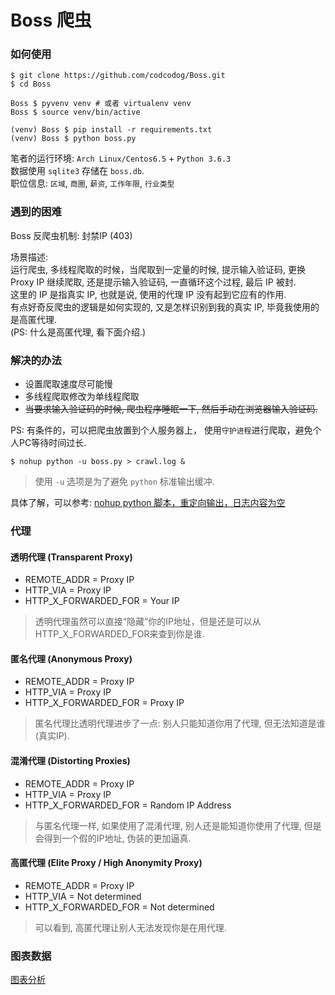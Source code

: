 Boss 爬虫
=========

### 如何使用
```
$ git clone https://github.com/codcodog/Boss.git
$ cd Boss

Boss $ pyvenv venv # 或者 virtualenv venv
Boss $ source venv/bin/active

(venv) Boss $ pip install -r requirements.txt 
(venv) Boss $ python boss.py
```
笔者的运行环境: `Arch Linux/Centos6.5` + `Python 3.6.3`  
数据使用 `sqlite3` 存储在 `boss.db`.  
职位信息: `区域`, `商圈`, `薪资`, `工作年限`, `行业类型`

### 遇到的困难
Boss 反爬虫机制: 封禁IP (403)

场景描述:  
运行爬虫, 多线程爬取的时候，当爬取到一定量的时候, 提示输入验证码, 更换 Proxy IP 继续爬取, 还是提示输入验证码, 一直循环这个过程, 最后 IP 被封.  
这里的 IP 是指真实 IP, 也就是说, 使用的代理 IP 没有起到它应有的作用.  
有点好奇反爬虫的逻辑是如何实现的, 又是怎样识别到我的真实 IP, 毕竟我使用的是高匿代理.  
(PS: 什么是高匿代理, 看下面介绍.)

### 解决的办法
- 设置爬取速度尽可能慢
- 多线程爬取修改为单线程爬取
- ~~当要求输入验证码的时候, 爬虫程序睡眠一下, 然后手动在浏览器输入验证码.~~  

PS: 有条件的，可以把爬虫放置到个人服务器上， 使用`守护进程`进行爬取，避免个人PC等待时间过长.
```
$ nohup python -u boss.py > crawl.log &
```
> 使用 `-u` 选项是为了避免 `python` 标准输出缓冲.  

具体了解，可以参考: [nohup python 脚本，重定向输出，日志内容为空](https://github.com/codcodog/Blog/issues/76)

### 代理
#### 透明代理 (Transparent Proxy)
- REMOTE_ADDR = Proxy IP
- HTTP_VIA = Proxy IP
- HTTP_X_FORWARDED_FOR = Your IP

> 透明代理虽然可以直接“隐藏”你的IP地址，但是还是可以从HTTP_X_FORWARDED_FOR来查到你是谁.

#### 匿名代理 (Anonymous Proxy)
- REMOTE_ADDR = Proxy IP
- HTTP_VIA = Proxy IP
- HTTP_X_FORWARDED_FOR = Proxy IP

> 匿名代理比透明代理进步了一点: 别人只能知道你用了代理, 但无法知道是谁(真实IP).

#### 混淆代理 (Distorting Proxies)
- REMOTE_ADDR = Proxy IP
- HTTP_VIA = Proxy IP
- HTTP_X_FORWARDED_FOR = Random IP Address

> 与匿名代理一样, 如果使用了混淆代理, 别人还是能知道你使用了代理, 但是会得到一个假的IP地址, 伪装的更加逼真.

#### 高匿代理 (Elite Proxy / High Anonymity Proxy)
- REMOTE_ADDR = Proxy IP
- HTTP_VIA = Not determined
- HTTP_X_FORWARDED_FOR = Not determined

> 可以看到, 高匿代理让别人无法发现你是在用代理.

### 图表数据
[图表分析](http://boss.codcodog.me)
